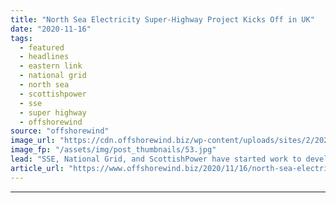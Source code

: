 ```yaml
---
title: "North Sea Electricity Super-Highway Project Kicks Off in UK"
date: "2020-11-16"
tags: 
  - featured
  - headlines
  - eastern link
  - national grid
  - north sea
  - scottishpower
  - sse
  - super highway
  - offshorewind
source: "offshorewind"
image_url: "https://cdn.offshorewind.biz/wp-content/uploads/sites/2/2020/11/16130651/ScottishPower-Renewables.jpg"
image_fp: "/assets/img/post_thumbnails/53.jpg"
lead: "SSE, National Grid, and ScottishPower have started work to develop a multi-billion pound underwater"
article_url: "https://www.offshorewind.biz/2020/11/16/north-sea-electricity-super-highway-project-kicks-off-in-uk/"
---
```


---
